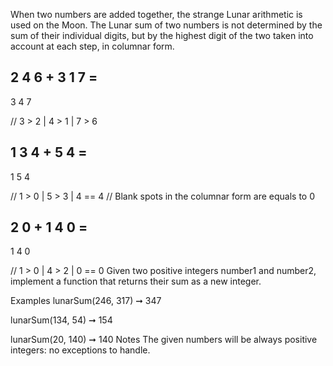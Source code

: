 When two numbers are added together, the strange Lunar arithmetic is used on the Moon. The Lunar sum of two numbers is not determined by the sum of their individual digits, but by the highest digit of the two taken into account at each step, in columnar form.

2  4  6  +
3  1  7  =
--------
3  4  7

// 3 > 2 | 4 > 1 | 7 > 6

1  3  4  +
   5  4  =
--------
1  5  4

//  1 > 0 | 5 > 3 | 4 == 4
// Blank spots in the columnar form are equals to 0

   2  0  +
1  4  0  =
-------
1  4  0

// 1 > 0 | 4 > 2 | 0 == 0
Given two positive integers number1 and number2, implement a function that returns their sum as a new integer.

Examples
lunarSum(246, 317) ➞ 347

lunarSum(134, 54) ➞ 154

lunarSum(20, 140) ➞ 140
Notes
The given numbers will be always positive integers: no exceptions to handle.
